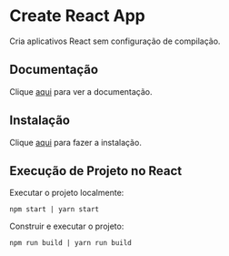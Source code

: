 # Create React App

Cria aplicativos React sem configuração de compilação.

## Documentação

Clique [aqui](https://github.com/facebook/create-react-app) para ver a documentação.

## Instalação

Clique [aqui](https://www.npmjs.com/package/create-react-app) para fazer a instalação.

## Execução de Projeto no React

Executar o projeto localmente:

```
npm start | yarn start
```

Construir e executar o projeto:

```
npm run build | yarn run build
```
